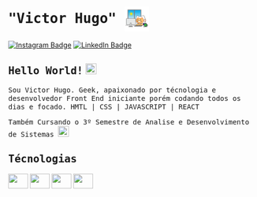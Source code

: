 # <samp> "Victor Hugo" </samp> <img src="giphy.webp" width="50px" height="50px" align="center">

[![Instagram Badge](https://img.shields.io/badge/Instagram-%23E4405F.svg?&style=flat-square&logo=instagram&logoColor=white&color=071A2C&link=https://www.instagram.com/mupezzuol)](https://www.instagram.com/victorhugofcaetano_/)
[![LinkedIn Badge](https://img.shields.io/badge/LinkedIn-%23E4405F.svg?&style=flat-square&logo=linkedin&logoColor=white&color=071A2C&link=https://www.linkedin.com/in/mupezzuol/)](https://www.linkedin.com/in/victorhugofcaetano/)

## <samp>Hello World!</samp> <img src="https://cdn.pixabay.com/animation/2024/09/11/02/39/02-39-23-487_512.gif" width="22px" height="22px">

<samp> Sou Victor Hugo. Geek, apaixonado por técnologia e desenvolvedor Front End iniciante porém codando todos os dias e focado. HMTL | CSS | JAVASCRIPT | REACT </samp>

<samp> Também Cursando o 3º Semestre de Analise e Desenvolvimento de Sistemas <samp/> <img src="https://media2.giphy.com/media/v1.Y2lkPTc5MGI3NjExYzhqeDRlMjB4Y3JhdHMydGd5YnU5c2w4YXQ3MWEzYzEyZmlhMnMzciZlcD12MV9pbnRlcm5hbF9naWZfYnlfaWQmY3Q9cw/cIn5fTcjnKhStIeAef/giphy.webp" width="22px" height="22px">

## <samp> Técnologias <samp/> ##

<div style="Display: inline_block">
<img align="center" height="30" width="40" src="https://cdn.jsdelivr.net/gh/devicons/devicon@latest/icons/html5/html5-original.svg" />
<img align="center" height="30" width="40" src="https://cdn.jsdelivr.net/gh/devicons/devicon@latest/icons/css3/css3-original.svg" />
<img align="center" height="30" width="40" src="https://cdn.jsdelivr.net/gh/devicons/devicon@latest/icons/javascript/javascript-original.svg" />
<img align="center" height="30" width="40" src="https://cdn.jsdelivr.net/gh/devicons/devicon@latest/icons/react/react-original.svg" />
</div>
          


<!--**vhfcaetano/vhfcaetano** is a ✨ _special_ ✨ repository because its `README.md` (this file) appears on your GitHub profile.

Here are some ideas to get you started:

- 🔭 I’m currently working on ...
- 🌱 I’m currently learning ...
- 👯 I’m looking to collaborate on ...
- 🤔 I’m looking for help with ...
- 💬 Ask me about ...
- 📫 How to reach me: ...
- 😄 Pronouns: ...
- ⚡ Fun fact: ...
-->
